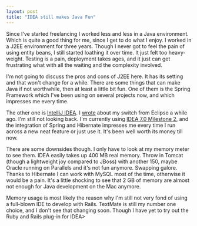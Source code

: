 ```yaml
---
layout: post
title: "IDEA still makes Java Fun"
---
```

Since I've started freelancing I worked less and less in a Java environment. Which is quite a good thing for me, since I get to do what I enjoy. I worked in a J2EE environment for three years. Though I never got to feel the pain of using entity beans, I still started loathing it over time. It just felt too heavy-weight. Testing is a pain, deployment takes ages, and it just can get frustrating what with all the waiting and the complexity involved.

I'm not going to discuss the pros and cons of J2EE here. It has its setting and that won't change for a while. There are some things that can make Java if not worthwhile, then at least a little bit fun. One of them is the Spring Framework which I've been using on several projects now, and which impresses me every time.

The other one is [IntelliJ IDEA](http://www.jetbrains.com/idea). I [wrote](http://www.javaddicts.net/blog/index.php/2006/01/16/eclipse-vs-idea-making-the-switch/) about my switch from Eclipse a while ago. I'm still not looking back. I'm currently using [IDEA 7.0 Milestone 2](http://www.jetbrains.com/idea/nextversion/), and the integration of Spring and Hibernate impresses me every time I run across a new neat feature or just use it. It's been well worth its money till now.

There are some downsides though. I only have to look at my memory meter to see them. IDEA easily takes up 400 MB real memory. Throw in Tomcat (though a lightweight joy compared to JBoss) with another 150, maybe Oracle running on Parallels and it's not fun anymore. Swapping galore. Thanks to Hibernate I can work with MySQL most of the time, otherwise it would be a pain. It's a little shocking to see that 2 GB of memory are almost not enough for Java development on the Mac anymore.

Memory usage is most likely the reason why I'm still not very fond of using a full-blown IDE to develop with Rails. TextMate is still my number one choice, and I don't see that changing soon. Though I have yet to try out the Ruby and Rails plug-in for IDEA>